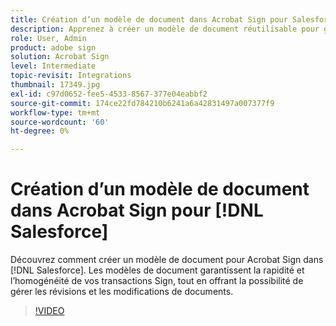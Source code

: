 ```yaml
---
title: Création d’un modèle de document dans Acrobat Sign pour Salesforce
description: Apprenez à créer un modèle de document réutilisable pour gagner du temps et assurer un maximum de cohérence
role: User, Admin
product: adobe sign
solution: Acrobat Sign
level: Intermediate
topic-revisit: Integrations
thumbnail: 17349.jpg
exl-id: c97d0652-fee5-4533-8567-377e04eabbf2
source-git-commit: 174ce22fd784210b6241a6a42831497a007377f9
workflow-type: tm+mt
source-wordcount: '60'
ht-degree: 0%

---
```


# Création d’un modèle de document dans Acrobat Sign pour [!DNL Salesforce]

Découvrez comment créer un modèle de document pour Acrobat Sign dans [!DNL Salesforce]. Les modèles de document garantissent la rapidité et l’homogénéité de vos transactions Sign, tout en offrant la possibilité de gérer les révisions et les modifications de documents.

>[!VIDEO](https://video.tv.adobe.com/v/17349?hidetitle=true)
